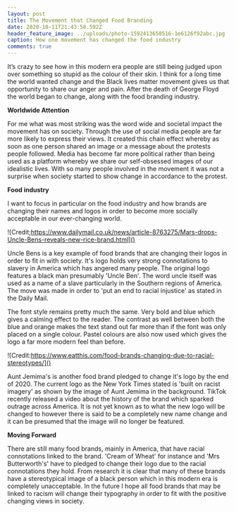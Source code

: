 ```yaml
---
layout: post
title: The Movement that Changed Food Branding
date: 2020-10-11T21:43:58.592Z
header_feature_image: ../uploads/photo-1592413658516-1e6126f92abc.jpg
caption: How one movement has changed the food industry
comments: true
---
```

It’s crazy to see how in this modern era people are still being judged upon over something so stupid as the colour of their skin. I think for a long time the world wanted change and the Black lives matter movement gives us that opportunity to share our anger and pain. After the death of George Floyd the world began to change, along with the food branding industry.

**Worldwide Attention**

For me what was most striking was the word wide and societal impact the movement has on society. Through the use of social media people are far more likely to express their views. It created this chain effect whereby as soon as one person shared an image or a message about the protests people followed. Media has become far more political rather than being used as a platform whereby we share our self-obsessed images of our idealistic lives. With so many people involved in the movement it was not a surprise when society started to show change in accordance to the protest.

**Food industry**

I want to focus in particular on the food industry and how brands are changing their names and logos in order to become more socially acceptable in our ever-changing world. 



![Credit;https://www.dailymail.co.uk/news/article-8763275/Mars-drops-Uncle-Bens-reveals-new-rice-brand.html]()

Uncle Bens is a key example of food brands that are changing their logos in order to fit in with society. It's logo holds very strong connotations to slavery in America which has angered many people. The original logo features a black man presumably 'Uncle Ben'. The word uncle itself was used as a name of a slave particularly in the Southern regions of America. The move was made in order to 'put an end to racial injustice' as stated in the Daily Mail. 

The font style remains pretty much the same. Very bold and blue which gives a calming effect to the reader. The contrast as well between both the blue and orange makes the text stand out far more than if the font was only placed on a single colour. Pastel colours are also now used which gives the logo a far more modern feel than before.



![Credit:https://www.eatthis.com/food-brands-changing-due-to-racial-stereotypes/]()

Aunt Jemima's is another food brand pledged to change it's logo by the end of 2020. The current logo as the New York Times stated is 'built on racist imagery' as shown by the image of Aunt Jemima in the background. TikTok recently released a video about the history of the brand which sparked outrage across America. It is not yet known as to what the new logo will be changed to however there is said to be a completely new name change and it can be presumed that the image will no longer be featured.

**Moving Forward**

There are still many food brands, mainly in America, that have racial connotations linked to the brand. 'Cream of Wheat' for instance and 'Mrs Butterworth's' have to pledged to change their logo due to the racial connotations they hold. From research it is clear that many of these brands have a stereotypical image of a black person which in this modern era is completely unacceptable. In the future I hope all food brands that may be linked to racism will change their typography in order to fit with the positive changing views in society.